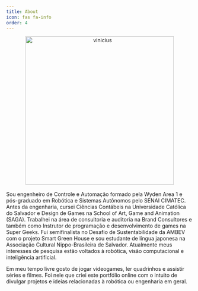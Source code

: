 ```yaml
---
title: About
icon: fas fa-info
order: 4
---
```


<center><img src="{{ '/assets/img/about.png' | relative_url }}" width="400" alt="vinicius" class="img-fluid rounded-circle" /></center>
<!-- ![Sobre mim](/assets/img/about.png) -->
<br>
Sou engenheiro de Controle e Automação formado pela Wyden Area 1 e pós-graduado em Robótica e Sistemas Autônomos pelo SENAI CIMATEC. Antes da engenharia, cursei Ciências Contábeis na Universidade Católica do Salvador e Design de Games na School of Art, Game and Animation (SAGA). Trabalhei na área de consultoria e auditoria na Brand Consultores e também como Instrutor de programação e desenvolvimento de games na Super Geeks. Fui semifinalista no Desafio de Sustentabilidade da AMBEV com o projeto Smart Green House e sou estudante de língua japonesa na Associação Cultural Nippo-Brasileira de Salvador. Atualmente meus interesses de pesquisa estão voltados à robótica, visão computacional e inteligência artificial.

Em meu tempo livre gosto de jogar videogames, ler quadrinhos e assistir séries e filmes. Foi nele que criei este portfólio online com o intuito de divulgar projetos e ideias relacionadas à robótica ou engenharia em geral.

